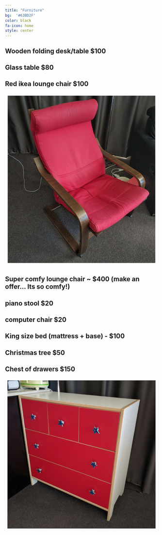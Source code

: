 ```yaml
---
title: "Furniture"
bg:  '#63BD2F'
color: black
fa-icon: home
style: center
---
```


## Wooden folding desk/table $100


## Glass table $80

## Red ikea lounge chair $100
![](https://raw.githubusercontent.com/zoevanhavre/VGS/gh-pages/img/IMG_20160520_140727-01.jpeg)

## Super comfy lounge chair ~ $400 (make an offer...  Its so comfy!)

## piano stool $20

## computer chair $20

## King size bed (mattress + base) - $100


## Christmas tree $50

## Chest of drawers $150

![](https://raw.githubusercontent.com/zoevanhavre/VGS/gh-pages/img/IMG_20160520_111802-01.jpeg)
